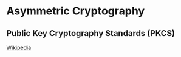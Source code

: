 # Asymmetric Cryptography
## Public Key Cryptography Standards (PKCS)
[Wikipedia](https://en.wikipedia.org/wiki/PKCS)